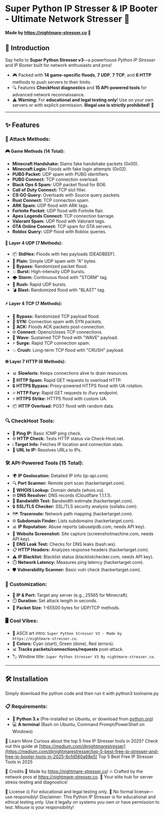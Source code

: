 # Super Python IP Stresser & IP Booter - Ultimate Network Stresser 🚀

**Made by https://nightmare-stresser.co 🌙**

## 🚀 Introduction

Say hello to **Super Python Stresser v3**—a powerhouse *Python IP Stresser* and *IP Booter* built for network enthusiasts and pros!

- 🎮 Packed with **14 game-specific floods**, **7 UDP**, **7 TCP**, and **6 HTTP** methods to push servers to their limits.
- 🔍 Features **CheckHost diagnostics** and **15 API-powered tools** for advanced network reconnaissance.
- ⚠️ **Warning:** For **educational and legal testing only**! Use on your own servers or with explicit permission. **Illegal use is strictly prohibited!** 🚨

---

## ✨ Features

### 🌟 Attack Methods:

#### 🎮 Game Methods (14 Total):
- **Minecraft Handshake:** Slams fake handshake packets (0x00).
- **Minecraft Login:** Floods with fake login attempts (0x02).
- **PUBG Packet:** UDP spam with PUBG identifiers.
- **PUBG Connect:** TCP connection overload.
- **Black Ops 6 Spam:** UDP packet flood for BO6.
- **Call of Duty Connect:** TCP slot filler.
- **CS:GO Query:** Overloads with Source query packets.
- **Rust Connect:** TCP connection spam.
- **ARK Spam:** UDP flood with ARK tags.
- **Fortnite Packet:** UDP flood with Fortnite flair.
- **Apex Legends Connect:** TCP connection barrage.
- **Valorant Spam:** UDP flood with Valorant tags.
- **GTA Online Connect:** TCP spam for GTA servers.
- **Roblox Query:** UDP flood with Roblox queries.

#### 🌊 Layer 4 UDP (7 Methods):
- 📦 **StdHex:** Floods with hex payloads (DEADBEEF).
- 📜 **Plain:** Simple UDP spam with "A" bytes.
- 🔄 **Bypass:** Randomized packet flood.
- 💥 **Burst:** High-intensity UDP bursts.
- 🌩️ **Storm:** Continuous flood with "STORM" tag.
- 🏃 **Rush:** Rapid UDP bursts.
- 💣 **Blast:** Randomized flood with "BLAST" tag.

#### ⚡ Layer 4 TCP (7 Methods):
- 🔗 **Bypass:** Randomized TCP payload flood.
- 🚪 **SYN:** Connection spam with SYN packets.
- 🔑 **ACK:** Floods ACK packets post-connection.
- 🌐 **Connect:** Opens/closes TCP connections.
- 🌊 **Wave:** Sustained TCP flood with "WAVE" payload.
- ⚡ **Surge:** Rapid TCP connection spam.
- 💥 **Crush:** Long-term TCP flood with "CRUSH" payload.

#### 🌐 Layer 7 HTTP (6 Methods):
- 📊 **Slowloris:** Keeps connections alive to drain resources.
- 🔎 **HTTP Spam:** Rapid GET requests to overload HTTP.
- 🔒 **HTTPS Bypass:** Proxy-powered HTTPS flood with UA rotation.
- 🔥 **HTTP Fury:** Rapid GET requests to /fury endpoint.
- ⚡ **HTTPS Strike:** HTTPS flood with custom UA.
- 📦 **HTTP Overload:** POST flood with random data.

### 🔍 CheckHost Tools:
- 📡 **Ping IP:** Basic ICMP ping check.
- 🌐 **HTTP Check:** Tests HTTP status via Check-Host.net.
- ℹ️ **Target Info:** Fetches IP location and connection stats.
- 🔗 **URL to IP:** Resolves URLs to IPs.

### 🛠️ API-Powered Tools (15 Total):
- 🌍 **IP Geolocation:** Detailed IP info (ip-api.com).
- 🔍 **Port Scanner:** Remote port scan (hackertarget.com).
- 📜 **WHOIS Lookup:** Domain details (whois.vu).
- 🌐 **DNS Resolver:** DNS records (Cloudflare 1.1.1.1).
- 📏 **Bandwidth Test:** Bandwidth estimate (hackertarget.com).
- 🔒 **SSL/TLS Checker:** SSL/TLS security analysis (ssllabs.com).
- 🗺️ **Traceroute:** Network path mapping (hackertarget.com).
- 🌐 **Subdomain Finder:** Lists subdomains (hackertarget.com).
- 📊 **IP Reputation:** Abuse reports (abuseipdb.com, needs API key).
- 📸 **Website Screenshot:** Site capture (screenshotmachine.com, needs API key).
- 🔐 **DNS Leak Test:** Checks for DNS leaks (bash.ws).
- 📋 **HTTP Headers:** Analyzes response headers (hackertarget.com).
- ⚠️ **IP Blacklist:** Blacklist status (blacklistchecker.com, needs API key).
- ⏱️ **Network Latency:** Measures ping latency (hackertarget.com).
- 🛡️ **Vulnerability Scanner:** Basic vuln check (hackertarget.com).

### 🎨 Customization:
- 🎯 **IP & Port:** Target any server (e.g., 25565 for Minecraft).
- ⏱️ **Duration:** Set attack length in seconds.
- 📏 **Packet Size:** 1-65500 bytes for UDP/TCP methods.

### 🖥️ Cool Vibes:
- 🎨 ASCII art intro: `Super Python Stresser V3 - Made by https://nightmare-stresser.co`.
- 🌈 **Colors:** Cyan (start), Green (done), Red (errors).
- 📊 **Tracks packets/connections/requests** post-attack.
- 🏷️ Window title: `Super Python Stresser V3 By nightmare-stresser.co`.

---

## 🛠️ Installation
Simply download the python code and then run it with python3 toolname.py

### 📋 Requirements:
- 🐍 **Python 3.x** (Pre-installed on Ubuntu, or download from [python.org](https://www.python.org/))
- 💻 **A terminal** (Bash on Ubuntu, Command Prompt/PowerShell on Windows)


🌟 Learn More
Curious about the top 5 free IP Stresser tools in 2025? Check out this guide at [https://medium.com/@nightmarestresser](https://medium.com/@nightmarestresser/top-5-best-free-ip-stresser-and-free-ip-booter-tools-in-2025-6cfd560a68e5)
Top 5 Best Free IP Stresser Tools in 2025

🙌 Credits
🌙 Made by https://nightmare-stresser.co!
🔥 Crafted by the network pros at https://nightmare-stresser.co.
🚀 Your elite hub for server stress-testing and diagnostics!

📜 License
⚖️ For educational and legal testing only.
🚫 No formal license—use responsibly!
Disclaimer: This Python IP Stresser is for educational and ethical testing only. Use it legally on systems you own or have permission to test. Misuse is your responsibility!
